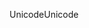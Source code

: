 <span data-ttu-id="9a126-101">Unicode</span><span class="sxs-lookup"><span data-stu-id="9a126-101">Unicode</span></span>